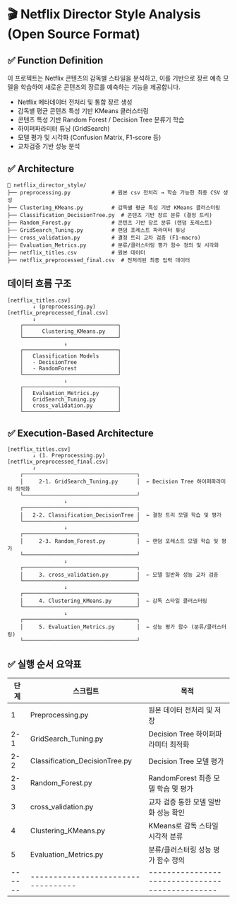 # 🎬 Netflix Director Style Analysis (Open Source Format)

## ✅ Function Definition

이 프로젝트는 Netflix 콘텐츠의 감독별 스타일을 분석하고, 
이를 기반으로 장르 예측 모델을 학습하여 새로운 콘텐츠의 장르를 예측하는 기능을 제공합니다.

- Netflix 메타데이터 전처리 및 통합 장르 생성
- 감독별 평균 콘텐츠 특성 기반 KMeans 클러스터링
- 콘텐츠 특성 기반 Random Forest / Decision Tree 분류기 학습
- 하이퍼파라미터 튜닝 (GridSearch)
- 모델 평가 및 시각화 (Confusion Matrix, F1-score 등)
- 교차검증 기반 성능 분석

## ✅ Architecture

```
📁 netflix_director_style/
├── preprocessing.py             # 원본 csv 전처리 → 학습 가능한 최종 CSV 생성
├── Clustering_KMeans.py         # 감독별 평균 특성 기반 KMeans 클러스터링
├── Classification_DecisionTree.py  # 콘텐츠 기반 장르 분류 (결정 트리)
├── Random_Forest.py             # 콘텐츠 기반 장르 분류 (랜덤 포레스트)
├── GridSearch_Tuning.py         # 랜덤 포레스트 파라미터 튜닝
├── cross_validation.py          # 결정 트리 교차 검증 (F1-macro)
├── Evaluation_Metrics.py        # 분류/클러스터링 평가 함수 정의 및 시각화
├── netflix_titles.csv           # 원본 데이터
├── netflix_preprocessed_final.csv  # 전처리된 최종 입력 데이터
```

## 데이터 흐름 구조

```
[netflix_titles.csv]
        ↓ (preprocessing.py)
[netflix_preprocessed_final.csv]
        ↓
    ┌──────────────────────────────┐
    │      Clustering_KMeans.py    │
    └──────────────────────────────┘
                  ↓
    ┌──────────────────────────────┐
    │   Classification Models      │
    │   - DecisionTree             │
    │   - RandomForest             │
    └──────────────────────────────┘
                  ↓
    ┌──────────────────────────────┐
    │   Evaluation_Metrics.py      │
    │   GridSearch_Tuning.py       │
    │   cross_validation.py        │
    └──────────────────────────────┘
```

## ✅ Execution-Based Architecture

```
[netflix_titles.csv]
        ↓ (1. Preprocessing.py)
[netflix_preprocessed_final.csv]
        ↓
    ┌────────────────────────────────────┐
    │     2-1. GridSearch_Tuning.py      │  ← Decision Tree 하이퍼파라미터 최적화
    └────────────────────────────────────┘
                  ↓
    ┌────────────────────────────────────┐
    │   2-2. Classification_DecisionTree │  ← 결정 트리 모델 학습 및 평가
    └────────────────────────────────────┘
                  ↓
    ┌────────────────────────────────────┐
    │     2-3. Random_Forest.py          │  ← 랜덤 포레스트 모델 학습 및 평가
    └────────────────────────────────────┘
                  ↓
    ┌────────────────────────────────────┐
    │     3. cross_validation.py         │  ← 모델 일반화 성능 교차 검증
    └────────────────────────────────────┘
                  ↓
    ┌────────────────────────────────────┐
    │     4. Clustering_KMeans.py        │  ← 감독 스타일 클러스터링
    └────────────────────────────────────┘
                  ↓
    ┌────────────────────────────────────┐
    │     5. Evaluation_Metrics.py       │  ← 성능 평가 함수 (분류/클러스터링)
    └────────────────────────────────────┘
```

## ✅ 실행 순서 요약표 

| 단계 | 스크립트                         | 목적                                          |
|------|----------------------------------|-----------------------------------------------|
| 1    | Preprocessing.py                | 원본 데이터 전처리 및 저장                    |
| 2-1  | GridSearch_Tuning.py            | Decision Tree 하이퍼파라미터 최적화           |
| 2-2  | Classification_DecisionTree.py  | Decision Tree 모델 평가                       |
| 2-3  | Random_Forest.py                | RandomForest 최종 모델 학습 및 평가           |
| 3    | cross_validation.py             | 교차 검증 통한 모델 일반화 성능 확인          |
| 4    | Clustering_KMeans.py            | KMeans로 감독 스타일 시각적 분류              |
| 5    | Evaluation_Metrics.py           | 분류/클러스터링 성능 평가 함수 정의           |
|------|----------------------------------|-----------------------------------------------|


